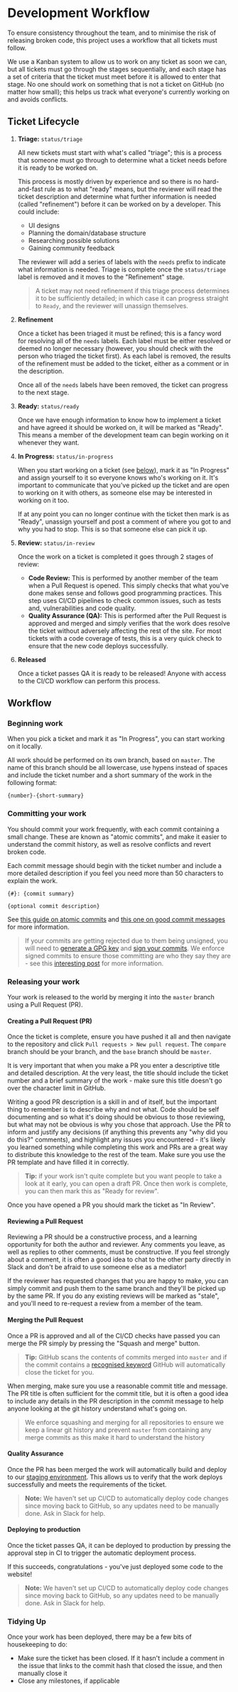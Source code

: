 # Development Workflow

To ensure consistency throughout the team, and to minimise the risk of
releasing broken code, this project uses a workflow that all tickets
must follow.

We use a Kanban system to allow us to work on any ticket as soon we can,
but all tickets must go through the stages sequentially, and each stage
has a set of criteria that the ticket must meet before it is allowed to
enter that stage. No one should work on something that is not a ticket
on GitHub (no matter how small); this helps us track what everyone's
currently working on and avoids conflicts.

## Ticket Lifecycle

1. **Triage:** `status/triage`

   All new tickets must start with what's called "triage"; this is a
   process that someone must go through to determine what a ticket needs
   before it is ready to be worked on.

   This process is mostly driven by experience and so there is no
   hard-and-fast rule as to what "ready" means, but the reviewer will
   read the ticket description and determine what further information is
   needed (called "refinement") before it can be worked on by a
   developer. This could include:

   * UI designs
   * Planning the domain/database structure
   * Researching possible solutions
   * Gaining community feedback

   The reviewer will add a series of labels with the `needs` prefix to
   indicate what information is needed. Triage is complete once the
   `status/triage` label is removed and it moves to the "Refinement"
   stage.

   > A ticket may not need refinement if this triage process determines
   > it to be sufficiently detailed; in which case it can progress
   > straight to `Ready`, and the reviewer will unassign themselves.

2. **Refinement**

   Once a ticket has been triaged it must be refined; this is a fancy
   word for resolving all of the `needs` labels. Each label must be
   either resolved or deemed no longer necessary (however, you should
   check with the person who triaged the ticket first). As each label is
   removed, the results of the refinement must be added to the ticket,
   either as a comment or in the description.

   Once all of the `needs` labels have been removed, the ticket can
   progress to the next stage.

3. **Ready:** `status/ready`

   Once we have enough information to know how to implement a ticket and
   have agreed it should be worked on, it will be marked as "Ready".
   This means a member of the development team can begin working on it
   whenever they want.

4. **In Progress:** `status/in-progress`

   When you start working on a ticket (see [below](#beginning-work)), mark it as "In
   Progress" and assign yourself to it so everyone knows who's working
   on it. It's important to communicate that you've picked up the ticket
   and are open to working on it with others, as someone else may be
   interested in working on it too.

   If at any point you can no longer continue with the ticket then mark
   is as "Ready", unassign yourself and post a comment of where you got
   to and why you had to stop. This is so that someone else can pick it
   up.

5. **Review:** `status/in-review`

   Once the work on a ticket is completed it goes through 2 stages of
   review:

   * **Code Review:** This is performed by another member of the team
     when a Pull Request is opened. This simply checks that what you've
     done makes sense and follows good programming practices. This step
     uses CI/CD pipelines to check common issues, such as tests and,
     vulnerabilities and code quality.
   * **Quality Assurance (QA):** This is performed after the Pull
     Request is approved and merged and simply verifies that the work
     does resolve the ticket without adversely affecting the rest of the
     site. For most tickets with a code coverage of tests, this is a
     very quick check to ensure that the new code deploys successfully.

6. **Released**

    Once a ticket passes QA it is ready to be released! Anyone with
    access to the CI/CD workflow can perform this process.

## Workflow

### Beginning work

When you pick a ticket and mark it as "In Progress", you can start
working on it locally.

All work should be performed on its own branch, based on `master`. The
name of this branch should be all lowercase, use hypens instead of
spaces and include the ticket number and a short summary of the work in
the following format:

```
{number}-{short-summary}
```

### Committing your work

You should commit your work frequently, with each commit containing a
small change. These are known as "atomic commits", and make it easier to
understand the commit history, as well as resolve conflicts and revert
broken code.

Each commit message should begin with the ticket number and include a
more detailed description if you feel you need more than 50 characters
to explain the work.

```
{#}: {commit summary}

{optional commit description}
```

See [this guide on atomic commits][atomic-commits] and [this one on good
commit messages][commit-message-guide] for more information.

> If your commits are getting rejected due to them being unsigned, you
> will need to [generate a GPG key][add-gpg-key] and [sign your
> commits][signed-commits]. We enforce signed commits to ensure those
> committing are who they say they are - see this [interesting
> post][why-sign-commits] for more information.

### Releasing your work

Your work is released to the world by merging it into the `master`
branch using a Pull Request (PR).

#### Creating a Pull Request (PR)

Once the ticket is complete, ensure you have pushed it all and then
navigate to the repository and click `Pull requests > New pull request`.
The `compare` branch should be your branch, and the `base` branch should
be `master`.

It is very important that when you make a PR you enter a descriptive
title and detailed description. At the very least, the title should
include the ticket number and a brief summary of the work - make sure
this title doesn't go over the character limit in GitHub.

Writing a good PR description is a skill in and of itself, but the
important thing to remember is to describe why and not what. Code should
be self documenting and so what it's doing should be obvious to those
reviewing, but what may not be obvious is why you chose that approach.
Use the PR to inform and justify any decisions (if anything this
prevents any "why did you do this?" comments), and highlight any issues
you encountered - it's likely you learned something while completing
this work and PRs are a great way to distribute this knowledge to the
rest of the team. Make sure you use the PR template and have filled it
in correctly.

> **Tip:** if your work isn't quite complete but you want people to take
> a look at it early, you can open a draft PR. Once then work is
> complete, you can then mark this as "Ready for review".

Once you have opened a PR you should mark the ticket as "In Review".

#### Reviewing a Pull Request

Reviewing a PR should be a constructive process, and a learning
opportunity for both the author and reviewer. Any comments you leave, as
well as replies to other comments, must be constructive. If you feel
strongly about a comment, it is often a good idea to chat to the other
party directly in Slack and don't be afraid to use someone else as a
mediator!

If the reviewer has requested changes that you are happy to make, you
can simply commit and push them to the same branch and they'll be picked
up by the same PR. If you do any existing reviews will be marked as
"stale", and you'll need to re-request a review from a member of the team.

#### Merging the Pull Request

Once a PR is approved and all of the CI/CD checks have passed you can
merge the PR simply by pressing the "Squash and merge" button.

> **Tip:** GitHub scans the contents of commits merged into `master` and
> if the commit contains a [recognised keyword][pr-autoclose-tickets]
> GitHub will automatically close the ticket for you.

When merging, make sure you use a reasonable commit title and message.
The PR title is often sufficient for the commit title, but it is often a
good idea to include any details in the PR description in the commit
message to help anyone looking at the git history understand what's
going on.

> We enforce squashing and merging for all repositories to ensure we
> keep a linear git history and prevent `master` from containing any
> merge commits as this make it hard to understand the history

#### Quality Assurance

Once the PR has been merged the work will automatically build and deploy
to our [staging environment][staging]. This allows us to verify that the
work deploys successfully and meets the requirements of the ticket.

> **Note:** We haven't set up CI/CD to automatically deploy code changes
> since moving back to GitHub, so any updates need to be manually done.
> Ask in Slack for help.

#### Deploying to production

Once the ticket passes QA, it can be deployed to production by pressing
the approval step in CI to trigger the automatic deployment process.

If this succeeds, congratulations - you've just deployed some code to
the website!

> **Note:** We haven't set up CI/CD to automatically deploy code changes
> since moving back to GitHub, so any updates need to be manually done.
> Ask in Slack for help.

### Tidying Up

Once your work has been deployed, there may be a few bits of
housekeeping to do:

* Make sure the ticket has been closed. If it hasn't include a comment
  in the issue that links to the commit hash that closed the issue, and
  then manually close it
* Close any milestones, if applicable

[atomic-commits]: http://www.pauline-vos.nl/atomic-commits/
[commit-message-guide]: https://tbaggery.com/2008/04/19/a-note-about-git-commit-messages.html
[add-gpg-key]: https://help.github.com/en/github/authenticating-to-github/adding-a-new-gpg-key-to-your-github-account
[signed-commits]: https://help.github.com/en/github/authenticating-to-github/signing-commits
[why-sign-commits]: https://mikegerwitz.com/2012/05/a-git-horror-story-repository-integrity-with-signed-commits
[pr-autoclose-tickets]: https://help.github.com/en/github/managing-your-work-on-github/linking-a-pull-request-to-an-issue
[staging]: https://staging.bts-crew.com
